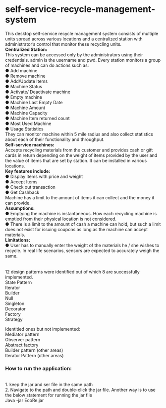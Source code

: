 # self-service-recycle-management-system
This desktop self-service recycle management system consists of multiple units spread across various locations and a centralized station with administrator’s control that monitor these recycling units.  </br>
<b> Centralized Station: </b> </br>
This system can be accessed only by the administrators using their credentials. admin is the username and pwd. Every station monitors a group of machines and can do actions such as:  </br>
● Add machine  </br>
● Remove machine  </br>
● Add/Update Items  </br>
● Machine Status  </br>
● Activate/ Deactivate machine  </br>
● Empty machine  </br>
● Machine Last Empty Date  </br>
● Machine Amount  </br>
● Machine Capacity  </br>
● Machine Item returned count  </br>
● Most Used Machine  </br>
● Usage Statistics  </br>
They can monitor machine within 5 mile radius and also collect statistics about each of their functionality and throughput.  </br>
<b> Self-service machines: </b> </br>
Accepts recycling materials from the customer and provides cash or gift cards in return depending on the weight of items provided by the user and the value of items that are set by station. It can be installed in various locations.   </br>
<b> Key features include: </b> </br>
● Display items with price and weight  </br>
● Accept Items  </br>
● Check out transaction  </br>
● Get Cashback  </br>
Machine has a limit to the amount of items it can collect and the money it can provide.  </br>
<b> Assumptions: </b>  </br>
● Emptying the machine is instantaneous. How each recycling machine is emptied from their physical location is not considered.  </br>
● There is a limit to the amount of cash a machine can hold, but such a limit does not exist for issuing coupons as long as the machine can accept materials.  </br>
<b> Limitations: </b> </br>
● User has to manually enter the weight of the materials he / she wishes to recycle. In real life scenarios, sensors are expected to accurately weigh the same.  </br>
</br>
</br>
12 design patterns were identified out of which 8 are successfully implemented. </br>
State Pattern </br>
Iterator </br>
Builder </br>
Null </br>
Singleton </br>
Decorator </br>
Factory </br>
Strategy </br>

Identitied ones but not implemented: </br>
Mediator pattern </br>
Observer pattern </br>
Abstract factory </br>
Builder pattern (other areas) </br>
Iterator Pattern (other areas) </br>

<h3> How to run the application: </h3> </br>
1. keep the jar and ser file in the same path </br>
2. Navigate to the path and double-click the jar file. Another way is to use the below statement for running the jar file </br>
    Java -jar EcoRe.jar </br>


